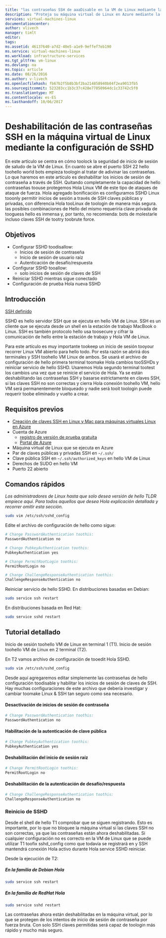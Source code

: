 ```yaml
---
title: "las contraseñas SSH de aaaDisable en la VM de Linux mediante la configuración SSHD | Documentos de Microsoft"
description: "Proteja su máquina virtual de Linux en Azure mediante la deshabilitación de los inicios de sesión mediante contraseña para SSH."
services: virtual-machines-linux
documentationcenter: 
author: vlivech
manager: timlt
editor: 
tags: 
ms.assetid: 46137640-a7d2-40e5-a1e9-9effef7eb190
ms.service: virtual-machines-linux
ms.workload: infrastructure-services
ms.tgt_pltfrm: vm-linux
ms.devlang: na
ms.topic: article
ms.date: 08/26/2016
ms.author: v-livech
ms.openlocfilehash: fb67b2f5b8b3bf2ba214858940b04f2ea9013fb5
ms.sourcegitcommit: 523283cc1b3c37c428e77850964dc1c33742c5f0
ms.translationtype: MT
ms.contentlocale: es-ES
ms.lasthandoff: 10/06/2017
---
```

# <a name="disable-ssh-passwords-on-your-linux-vm-by-configuring-sshd"></a>Deshabilitación de las contraseñas SSH en la máquina virtual de Linux mediante la configuración de SSHD
En este artículo se centra en cómo toolock la seguridad de inicio de sesión de saludo de la VM de Linux.  En cuanto se abre el puerto SSH 22 hello toohello world bots empieza toologin al tratar de adivinar las contraseñas.  Lo que haremos en este artículo es deshabilitar los inicios de sesión de contraseña a través de SSH.  Quitando completamente la capacidad de hello contraseñas toouse protegemos Hola Linux VM de este tipo de ataques de ataque de fuerza.  Hola agregado bonificación es configuramos SSHD Linux tooonly permitir inicios de sesión a través de SSH claves públicas y privadas, con diferencia Hola tooLinux de toologin de manera más segura.  las posibles combinaciones de Hello del mismo requeriría clave privada de tooguess hello es inmensa y, por tanto, no recomienda: bots de molestarle incluso claves SSH de tootry toobrute force.

## <a name="goals"></a>Objetivos
* Configurar SSHD toodisallow:
  * Inicios de sesión de contraseña
  * Inicio de sesión de usuario raíz
  * Autenticación de desafío/respuesta
* Configurar SSHD tooallow:
  * solo inicios de sesión de claves de SSH
* Reiniciar SSHD mientras sigue conectado
* Configuración de prueba Hola nueva SSHD

## <a name="introduction"></a>Introducción
[SSH definido](https://en.wikipedia.org/wiki/Secure_Shell)

SSHD es hello servidor SSH que se ejecuta en hello VM de Linux.  SSH es un cliente que se ejecuta desde un shell en la estación de trabajo MacBook o Linux.  SSH es también protocolo hello usa toosecure y cifrar la comunicación de hello entre la estación de trabajo y Hola VM de Linux.

Para este artículo es muy importante tookeep un inicio de sesión tooyour recorrer Linux VM abierto para hello todo.  Por esta razón se abrirá dos terminales y SSH toohello VM Linux de ambos.  Se usará el archivo de configuración de hello primera terminal toomake Hola cambios tooSSHDs y reiniciar servicio de hello SSHD.  Usaremos Hola segundo terminal tootest los cambios una vez que se reinicie el servicio de Hola.  Ya se están deshabilitando las contraseñas SSH y basarse estrictamente en claves SSH, si las claves SSH no son correctas y cierra Hola conexión toohello VM, hello VM será permanentemente bloqueado y nadie será tooit toologin puede requerir toobe eliminado y vuelto a crear.

## <a name="prerequisites"></a>Requisitos previos
* [Creación de claves SSH en Linux y Mac para máquinas virtuales Linux en Azure](mac-create-ssh-keys.md?toc=%2fazure%2fvirtual-machines%2flinux%2ftoc.json)
* Cuenta de Azure
  * [registro de versión de prueba gratuita](https://azure.microsoft.com/pricing/free-trial/)
  * [Portal de Azure](http://portal.azure.com)
* Máquina virtual de Linux que se ejecuta en Azure
* Par de claves públicas y privadas SSH en `~/.ssh/`
* Clave pública SSH en `~/.ssh/authorized_keys` en hello VM de Linux
* Derechos de SUDO en hello VM
* Puerto 22 abierto

## <a name="quick-commands"></a>Comandos rápidos
*Los administradores de Linux hasta que solo desea versión de hello TLDR empiece aquí.  Para todos aquellos que desea Hola explicación detallada y recorrer omitir esta sección.*

```bash
sudo vim /etc/ssh/sshd_config
```

Edite el archivo de configuración de hello como sigue:

```sh
# Change PasswordAuthentication toothis:
PasswordAuthentication no

# Change PubkeyAuthentication toothis:
PubkeyAuthentication yes

# Change PermitRootLogin toothis:
PermitRootLogin no

# Change ChallengeResponseAuthentication toothis:
ChallengeResponseAuthentication no
```

Reiniciar servicio de hello SSHD. En distribuciones basadas en Debian:

```bash
sudo service ssh restart
```

En distribuciones basada en Red Hat:

```bash
sudo service sshd restart
```

## <a name="detailed-walk-through"></a>Tutorial detallado
Inicio de sesión toohello VM de Linux en terminal 1 (T1).  Inicio de sesión toohello VM de Linux en 2 terminal (T2).

En T2 vamos archivo de configuración de tooedit Hola SSHD.  

```bash
sudo vim /etc/ssh/sshd_config
```

Desde aquí agregaremos editar simplemente las contraseñas de hello configuración toodisable y habilitar los inicios de sesión de claves de SSH.  Hay muchas configuraciones de este archivo que debería investigar y cambiar toomake Linux & SSH tan seguro como sea necesario.

#### <a name="disable-password-logins"></a>Desactivación de inicios de sesión de contraseña

```sh
# Change PasswordAuthentication toothis:
PasswordAuthentication no
```

#### <a name="enable-public-key-authentication"></a>Habilitación de la autenticación de clave pública

```sh
# Change PubkeyAuthentication toothis:
PubkeyAuthentication yes
```

#### <a name="disable-root-login"></a>Deshabilitación del inicio de sesión raíz

```sh
# Change PermitRootLogin toothis:
PermitRootLogin no
```

#### <a name="disable-challenge-response-authentication"></a>Deshabilitación de la autenticación de desafío/respuesta
```sh
# Change ChallengeResponseAuthentication toothis:
ChallengeResponseAuthentication no
```

### <a name="restart-sshd"></a>Reinicio de SSHD
Desde el shell de hello T1 comprobar que se siguen registrando.  Esto es importante, por lo que no bloquee la máquina virtual si las claves SSH no son correctas, ya que las contraseñas están ahora deshabilitadas.  Si cualquier configuración no es correcto en la VM de Linux que se puede utilizar T1 toofix sshd_config como que todavía se registrará en y SSH mantendrá conexión Hola activo durante Hola service SSHD reiniciar.

Desde la ejecución de T2:

##### <a name="on-hello-debian-family"></a>En la familia de Debian Hola
```bash
sudo service ssh restart
```

##### <a name="on-hello-redhat-family"></a>En la familia de RedHat Hola
```bash
sudo service sshd restart
```

Las contraseñas ahora están deshabilitadas en la máquina virtual, por lo que se protegen de los intentos de inicio de sesión de contraseña por fuerza bruta.  Con solo SSH claves permitidas será capaz de toologin más rápido y mucho más seguro.

